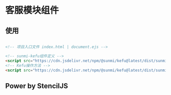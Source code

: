 # 客服模块组件

## 使用

```html

<!-- 项目入口文件 index.html | document.ejs -->

<!-- sunmi-kefu组件定义 -->
<script src="https://cdn.jsdelivr.net/npm/@sunmi/kefu@latest/dist/sunmi-kefu/sunmi-kefu.js"></script>
<!-- Kefu操作方法 -->
<script src="https://cdn.jsdelivr.net/npm/@sunmi/kefu@latest/dist/sunmi-kefu/index.esm.js"></script>

```

## Power by StencilJS
